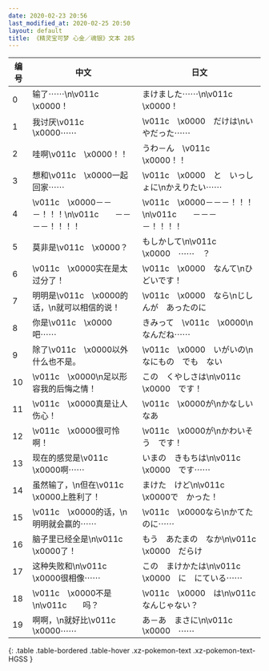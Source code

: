 ```yaml
---
date: 2020-02-23 20:56
last_modified_at: 2020-02-25 20:50
layout: default
title: 《精灵宝可梦 心金／魂银》文本 285
---
```

| 编号 | 中文 | 日文 |
| ---- | ---- | ---- |
| 0 | 输了⋯⋯\n\v011c　\x0000！ | まけました⋯⋯\n\v011c　\x0000！ |
| 1 | 我讨厌\v011c　\x0000⋯⋯ | \v011c　\x0000　だけは\nいやだった⋯⋯ |
| 2 | 哇啊\v011c　\x0000！！ | うわ－ん　\v011c　\x0000！！ |
| 3 | 想和\v011c　\x0000一起回家⋯⋯ | \v011c　\x0000　と　いっしょに\nかえりたい⋯⋯ |
| 4 | \v011c　\x0000－－－！！！\n\v011c　　－－－－！！！！ | \v011c　\x0000－－－！！！\n\v011c　　－－－－！！！！ |
| 5 | 莫非是\v011c　\x0000？ | もしかして\n\v011c　\x0000　⋯⋯　？ |
| 6 | \v011c　\x0000实在是太过分了！ | \v011c　\x0000　なんて\nひどいです！ |
| 7 | 明明是\v011c　\x0000的话，\n就可以相信的说！ | \v011c　\x0000　なら\nじしんが　あったのに |
| 8 | 你是\v011c　\x0000吧⋯⋯ | きみって　\v011c　\x0000\nなんだね⋯⋯ |
| 9 | 除了\v011c　\x0000以外什么也不是。 | \v011c　\x0000　いがいの\nなにもの　でも　ない |
| 10 | \v011c　\x0000\n足以形容我的后悔之情！ | この　くやしさは\n\v011c　\x0000　です！ |
| 11 | \v011c　\x0000真是让人伤心！ | \v011c　\x0000が\nかなしいなあ |
| 12 | \v011c　\x0000很可怜啊！ | \v011c　\x0000が\nかわいそう　です！ |
| 13 | 现在的感觉是\v011c　\x0000啊⋯⋯ | いまの　きもちは\n\v011c　\x0000　です⋯⋯ |
| 14 | 虽然输了，\n但在\v011c　\x0000上胜利了！ | まけた　けど\n\v011c　\x0000で　かった！ |
| 15 | \v011c　\x0000的话，\n明明就会赢的⋯⋯ | \v011c　\x0000なら\nかてた　のに⋯⋯ |
| 16 | 脑子里已经全是\n\v011c　\x0000了！ | もう　あたまの　なか\n\v011c　\x0000　だらけ |
| 17 | 这种失败和\n\v011c　\x0000很相像⋯⋯ | この　まけかたは\n\v011c　\x0000　に　にている⋯⋯ |
| 18 | \v011c　\x0000不是\n\v011c　　吗？ | \v011c　\x0000　は\n\v011c　　　なんじゃない？ |
| 19 | 啊啊，\n就好比\v011c　\x0000⋯⋯ | あ－あ　まさに\n\v011c　\x0000　⋯⋯ |
{: .table .table-bordered .table-hover .xz-pokemon-text .xz-pokemon-text-HGSS }